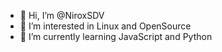 - 👋 Hi, I’m @NiroxSDV
- 👀 I’m interested in Linux and OpenSource
- 🌱 I’m currently learning JavaScript and Python

<!---
NiroxSDV/NiroxSDV is a ✨ special ✨ repository because its `README.md` (this file) appears on your GitHub profile.
You can click the Preview link to take a look at your changes.
--->
